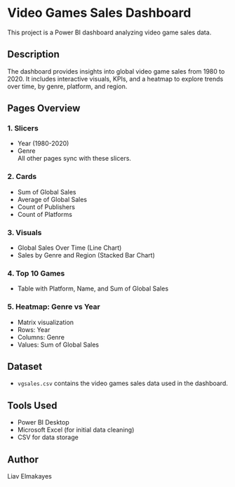 # Video Games Sales Dashboard

This project is a Power BI dashboard analyzing video game sales data.

## Description
The dashboard provides insights into global video game sales from 1980 to 2020. It includes interactive visuals, KPIs, and a heatmap to explore trends over time, by genre, platform, and region.

## Pages Overview

### 1. Slicers
- Year (1980-2020)
- Genre  
All other pages sync with these slicers.

### 2. Cards
- Sum of Global Sales
- Average of Global Sales
- Count of Publishers
- Count of Platforms

### 3. Visuals
- Global Sales Over Time (Line Chart)
- Sales by Genre and Region (Stacked Bar Chart)

### 4. Top 10 Games
- Table with Platform, Name, and Sum of Global Sales

### 5. Heatmap: Genre vs Year
- Matrix visualization
- Rows: Year
- Columns: Genre
- Values: Sum of Global Sales

## Dataset
- `vgsales.csv` contains the video games sales data used in the dashboard.

## Tools Used
- Power BI Desktop
- Microsoft Excel (for initial data cleaning)
- CSV for data storage

## Author
Liav Elmakayes
